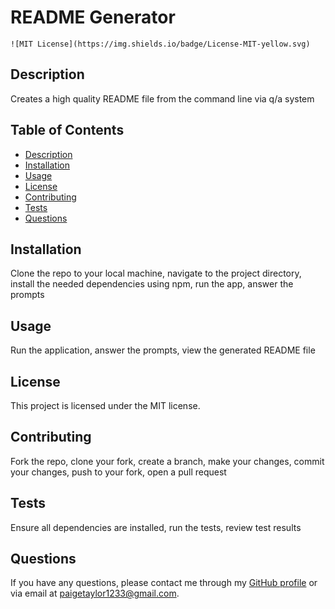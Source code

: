 # README Generator

    ![MIT License](https://img.shields.io/badge/License-MIT-yellow.svg)

## Description
Creates a high quality README file from the command line via q/a system

## Table of Contents
- [Description](#description)
- [Installation](#installation)
- [Usage][def]
- [License](#license)
- [Contributing](#contributing)
- [Tests](#tests)
- [Questions](#questions)

## Installation
Clone the repo to your local machine, navigate to the project directory, install the needed dependencies using npm, run the app, answer the prompts 

## Usage
Run the application, answer the prompts, view the generated README file

## License
This project is licensed under the MIT license.

## Contributing
Fork the repo, clone your fork, create a branch, make your changes, commit your changes, push to your fork, open a pull request

## Tests
Ensure all dependencies are installed, run the tests, review test results

## Questions
If you have any questions, please contact me through my [GitHub profile](https://github.com/PaigeC001) or via email at paigetaylor1233@gmail.com.


[def]: #usage